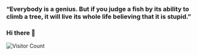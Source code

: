 ### “Everybody is a genius. But if you judge a fish by its ability to climb a tree, it will live its whole life believing that it is stupid.”
### Hi there 👋
![Visitor Count](https://profile-counter.glitch.me/ColstonBod-oy/count.svg)
<!--
**ColstonBod-oy/ColstonBod-oy** is a ✨ _special_ ✨ repository because its `README.md` (this file) appears on your GitHub profile.

Here are some ideas to get you started:

- 🔭 I’m currently working on ...
- 🌱 I’m currently learning ...
- 👯 I’m looking to collaborate on ...
- 🤔 I’m looking for help with ...
- 💬 Ask me about ...
- 📫 How to reach me: ...
- 😄 Pronouns: ...
- ⚡ Fun fact: ...
-->
